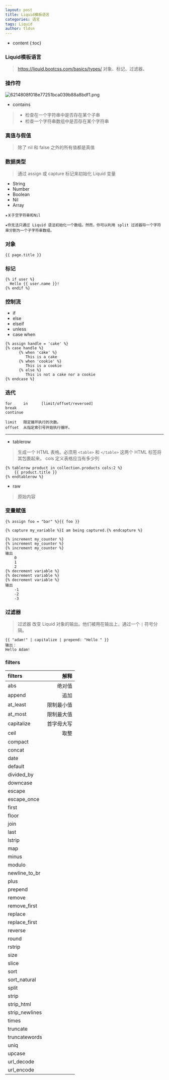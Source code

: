```yaml
---
layout: post
title: Liquid模板语言
categories: 语言
tags: Liquid
author: tldsn
---
```


* content
{:toc}

### Liquid模板语言

><https://liquid.bootcss.com/basics/types/>
对象、标记、过滤器、

### 操作符

![6214808f018e77251bca039b88a8bdf1.png](en-resource://database/1896:1)

* contains

>* 检查在一个字符串中是否存在某个子串 
>* 检查一个字符串数组中是否存在某个字符串

### 真值与假值

>除了 nil 和 false 之外的所有值都是真值

### 数据类型

>通过 assign 或 capture 标记来初始化 Liquid 变量

* String
* Number
* Boolean
* Nil
* Array

`★关于空字符串和Nil`

`★你无法只通过 Liquid 语法初始化一个数组。然而，你可以利用 split 过滤器将一个字符串分割为一个子字符串数组。`

### 对象  

```liquid
{{ page.title }}
```

### 标记
 
```liquid
{% if user %}
  Hello {{ user.name }}!
{% endif %}
```

### 控制流

* if
* else
* elseif
* unless
* case    when

```liquid
{% assign handle = 'cake' %}
{% case handle %}
      {% when 'cake' %}
         This is a cake
      {% when 'cookie' %}
         This is a cookie
      {% else %}
         This is not a cake nor a cookie
{% endcase %}
```

### 迭代

```liquid
for     in      [limit/offset/reversed]
break
continue

limit   限定循环执行的次数。
offset  从指定索引号开始执行循环。
```

* * *

* tablerow

>生成一个 HTML 表格。必须用 `<table>` 和 `</table>` 这两个 HTML 标签将其包裹起来。
>cols 定义表格应当有多少列

```liquid
{% tablerow product in collection.products cols:2 %}
    {{ product.title }}
{% endtablerow %}
```

* raw

>原始内容

### 变量赋值

```liquid
{% assign foo = "bar" %}{{ foo }}

{% capture my_variable %}I am being captured.{% endcapture %}

```

```liquid
{% increment my_counter %}
{% increment my_counter %}
{% increment my_counter %}
输出
    0
    1
    2
{% decrement variable %}
{% decrement variable %}
{% decrement variable %}
输出
    -1
    -2
    -3
```

### 过滤器

>过滤器 改变 Liquid 对象的输出。他们被用在输出上，通过一个 `|` 符号分隔。

```liquid
{{ "adam!" | capitalize | prepend: "Hello " }}
输出：
Hello Adam!
```

### filters

| filters | 解释 |
| :--- | ---: |
| abs| 绝对值|
| append| 追加|
| at_least| 限制最小值|
| at_most| 限制最大值|
| capitalize| 首字母大写|
| ceil| 取整|
|compact|  |
|concat|  |
|date|  |
|default|  |
|divided_by|  |
|downcase|  |
|escape|  |
|escape_once|  |
|first|  |
|floor|  |
|join|  |
|last|  |
|lstrip|  |
|map|  |
|minus|  |
|modulo|  |
|newline_to_br|  |
|plus|  |
|prepend|  |
|remove|  |
|remove_first|  |
|replace|  |
|replace_first|  |
|reverse|  |
|round|  |
|rstrip|  |
|size|  |
|slice|  |
|sort|  |
|sort_natural|  |
|split|  |
|strip|  |
|strip_html|  |
|strip_newlines|  |
|times|  |
|truncate|  |
|truncatewords|  |
|uniq|  |
|upcase|  |
|url_decode|  |
|url_encode|  |
